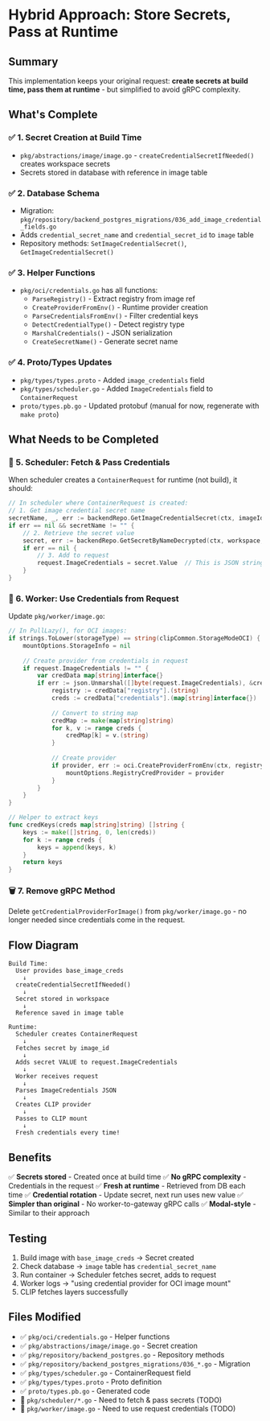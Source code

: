 # Hybrid Approach: Store Secrets, Pass at Runtime

## Summary

This implementation keeps your original request: **create secrets at build time, pass them at runtime** - but simplified to avoid gRPC complexity.

## What's Complete

### ✅ 1. Secret Creation at Build Time
- `pkg/abstractions/image/image.go` - `createCredentialSecretIfNeeded()` creates workspace secrets
- Secrets stored in database with reference in image table

### ✅ 2. Database Schema
- Migration: `pkg/repository/backend_postgres_migrations/036_add_image_credential_fields.go`
- Adds `credential_secret_name` and `credential_secret_id` to `image` table
- Repository methods: `SetImageCredentialSecret()`, `GetImageCredentialSecret()`

### ✅ 3. Helper Functions
- `pkg/oci/credentials.go` has all functions:
  - `ParseRegistry()` - Extract registry from image ref
  - `CreateProviderFromEnv()` - Runtime provider creation
  - `ParseCredentialsFromEnv()` - Filter credential keys
  - `DetectCredentialType()` - Detect registry type
  - `MarshalCredentials()` - JSON serialization
  - `CreateSecretName()` - Generate secret name

### ✅ 4. Proto/Types Updates
- `pkg/types/types.proto` - Added `image_credentials` field
- `pkg/types/scheduler.go` - Added `ImageCredentials` field to `ContainerRequest`
- `proto/types.pb.go` - Updated protobuf (manual for now, regenerate with `make proto`)

## What Needs to be Completed

### 🔧 5. Scheduler: Fetch & Pass Credentials

When scheduler creates a `ContainerRequest` for runtime (not build), it should:

```go
// In scheduler where ContainerRequest is created:
// 1. Get image credential secret name
secretName, _, err := backendRepo.GetImageCredentialSecret(ctx, imageId)
if err == nil && secretName != "" {
    // 2. Retrieve the secret value
    secret, err := backendRepo.GetSecretByNameDecrypted(ctx, workspace, secretName)
    if err == nil {
        // 3. Add to request
        request.ImageCredentials = secret.Value  // This is JSON string
    }
}
```

### 🔧 6. Worker: Use Credentials from Request

Update `pkg/worker/image.go`:

```go
// In PullLazy(), for OCI images:
if strings.ToLower(storageType) == string(clipCommon.StorageModeOCI) {
    mountOptions.StorageInfo = nil
    
    // Create provider from credentials in request
    if request.ImageCredentials != "" {
        var credData map[string]interface{}
        if err := json.Unmarshal([]byte(request.ImageCredentials), &credData); err == nil {
            registry := credData["registry"].(string)
            creds := credData["credentials"].(map[string]interface{})
            
            // Convert to string map
            credMap := make(map[string]string)
            for k, v := range creds {
                credMap[k] = v.(string)
            }
            
            // Create provider
            if provider, err := oci.CreateProviderFromEnv(ctx, registry, credKeys(credMap)); err == nil {
                mountOptions.RegistryCredProvider = provider
            }
        }
    }
}

// Helper to extract keys
func credKeys(creds map[string]string) []string {
    keys := make([]string, 0, len(creds))
    for k := range creds {
        keys = append(keys, k)
    }
    return keys
}
```

### 🗑️ 7. Remove gRPC Method

Delete `getCredentialProviderForImage()` from `pkg/worker/image.go` - no longer needed since credentials come in the request.

## Flow Diagram

```
Build Time:
  User provides base_image_creds
    ↓
  createCredentialSecretIfNeeded() 
    ↓
  Secret stored in workspace
    ↓
  Reference saved in image table

Runtime:
  Scheduler creates ContainerRequest
    ↓
  Fetches secret by image_id
    ↓
  Adds secret VALUE to request.ImageCredentials
    ↓
  Worker receives request
    ↓
  Parses ImageCredentials JSON
    ↓
  Creates CLIP provider
    ↓
  Passes to CLIP mount
    ↓
  Fresh credentials every time!
```

## Benefits

✅ **Secrets stored** - Created once at build time
✅ **No gRPC complexity** - Credentials in the request
✅ **Fresh at runtime** - Retrieved from DB each time
✅ **Credential rotation** - Update secret, next run uses new value
✅ **Simpler than original** - No worker-to-gateway gRPC calls
✅ **Modal-style** - Similar to their approach

## Testing

1. Build image with `base_image_creds` → Secret created
2. Check database → `image` table has `credential_secret_name`
3. Run container → Scheduler fetches secret, adds to request
4. Worker logs → "using credential provider for OCI image mount"
5. CLIP fetches layers successfully

## Files Modified

- ✅ `pkg/oci/credentials.go` - Helper functions
- ✅ `pkg/abstractions/image/image.go` - Secret creation
- ✅ `pkg/repository/backend_postgres.go` - Repository methods
- ✅ `pkg/repository/backend_postgres_migrations/036_*.go` - Migration
- ✅ `pkg/types/scheduler.go` - ContainerRequest field
- ✅ `pkg/types/types.proto` - Proto definition
- ✅ `proto/types.pb.go` - Generated code
- 🔧 `pkg/scheduler/*.go` - Need to fetch & pass secrets (TODO)
- 🔧 `pkg/worker/image.go` - Need to use request credentials (TODO)

